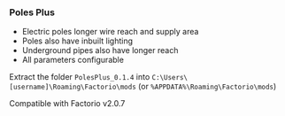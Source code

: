 ### Poles Plus

- Electric poles longer wire reach and supply area
- Poles also have inbuilt lighting
- Underground pipes also have longer reach
- All parameters configurable

Extract the folder `PolesPlus_0.1.4` into `C:\Users\[username]\Roaming\Factorio\mods` (or `%APPDATA%\Roaming\Factorio\mods`)

Compatible with Factorio v2.0.7
